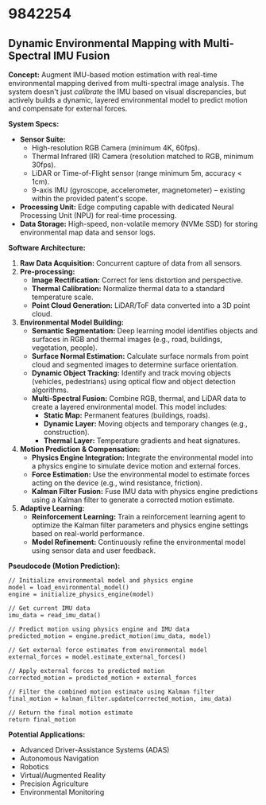 # 9842254

## Dynamic Environmental Mapping with Multi-Spectral IMU Fusion

**Concept:** Augment IMU-based motion estimation with real-time environmental mapping derived from multi-spectral image analysis. The system doesn't just *calibrate* the IMU based on visual discrepancies, but actively builds a dynamic, layered environmental model to predict motion and compensate for external forces.

**System Specs:**

*   **Sensor Suite:**
    *   High-resolution RGB Camera (minimum 4K, 60fps).
    *   Thermal Infrared (IR) Camera (resolution matched to RGB, minimum 30fps).
    *   LiDAR or Time-of-Flight sensor (range minimum 5m, accuracy < 1cm).
    *   9-axis IMU (gyroscope, accelerometer, magnetometer) – existing within the provided patent's scope.
*   **Processing Unit:** Edge computing capable with dedicated Neural Processing Unit (NPU) for real-time processing.
*   **Data Storage:**  High-speed, non-volatile memory (NVMe SSD) for storing environmental map data and sensor logs.

**Software Architecture:**

1.  **Raw Data Acquisition:** Concurrent capture of data from all sensors.
2.  **Pre-processing:**
    *   **Image Rectification:** Correct for lens distortion and perspective.
    *   **Thermal Calibration:** Normalize thermal data to a standard temperature scale.
    *   **Point Cloud Generation:** LiDAR/ToF data converted into a 3D point cloud.
3.  **Environmental Model Building:**
    *   **Semantic Segmentation:** Deep learning model identifies objects and surfaces in RGB and thermal images (e.g., road, buildings, vegetation, people).
    *   **Surface Normal Estimation:** Calculate surface normals from point cloud and segmented images to determine surface orientation.
    *   **Dynamic Object Tracking:**  Identify and track moving objects (vehicles, pedestrians) using optical flow and object detection algorithms.
    *   **Multi-Spectral Fusion:** Combine RGB, thermal, and LiDAR data to create a layered environmental model. This model includes:
        *   **Static Map:** Permanent features (buildings, roads).
        *   **Dynamic Layer:** Moving objects and temporary changes (e.g., construction).
        *   **Thermal Layer:** Temperature gradients and heat signatures.
4.  **Motion Prediction & Compensation:**
    *   **Physics Engine Integration:** Integrate the environmental model into a physics engine to simulate device motion and external forces.
    *   **Force Estimation:** Use the environmental model to estimate forces acting on the device (e.g., wind resistance, friction).
    *   **Kalman Filter Fusion:** Fuse IMU data with physics engine predictions using a Kalman filter to generate a corrected motion estimate.
5.  **Adaptive Learning:**
    *   **Reinforcement Learning:** Train a reinforcement learning agent to optimize the Kalman filter parameters and physics engine settings based on real-world performance.
    *   **Model Refinement:** Continuously refine the environmental model using sensor data and user feedback.

**Pseudocode (Motion Prediction):**

```
// Initialize environmental model and physics engine
model = load_environmental_model()
engine = initialize_physics_engine(model)

// Get current IMU data
imu_data = read_imu_data()

// Predict motion using physics engine and IMU data
predicted_motion = engine.predict_motion(imu_data, model)

// Get external force estimates from environmental model
external_forces = model.estimate_external_forces()

// Apply external forces to predicted motion
corrected_motion = predicted_motion + external_forces

// Filter the combined motion estimate using Kalman filter
final_motion = kalman_filter.update(corrected_motion, imu_data)

// Return the final motion estimate
return final_motion
```

**Potential Applications:**

*   Advanced Driver-Assistance Systems (ADAS)
*   Autonomous Navigation
*   Robotics
*   Virtual/Augmented Reality
*   Precision Agriculture
*   Environmental Monitoring